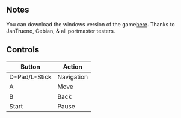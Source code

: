 ## Notes

You can download the windows version of the game[here](https://turboware.itch.io/drinkndrive?download). Thanks to JanTrueno, Cebian, & all portmaster testers. 

## Controls

| Button | Action |
|--|--| 
|D-Pad/L-Stick|Navigation|
|A|Move|
|B|Back|
|Start|Pause|


